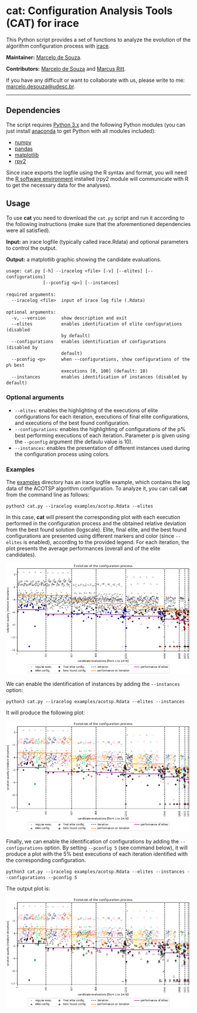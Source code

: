 # cat: Configuration Analysis Tools (CAT) for irace

This Python script provides a set of functions to analyze the evolution of the algorithm configuration process with [irace](http://iridia.ulb.ac.be/irace).

**Maintainer:** [Marcelo de Souza](https://souzamarcelo.github.io).

**Contributors:** [Marcelo de Souza](https://souzamarcelo.github.io) and [Marcus Ritt](https://www.inf.ufrgs.br/~mrpritt).

If you have any difficult or want to collaborate with us, please write to me: marcelo.desouza@udesc.br.

***

## Dependencies

The script requires [Python 3.x](https://www.python.org) and the following Python modules (you can just install [anaconda](https://www.anaconda.com) to get Python with all modules included):

+ [numpy](https://numpy.org)
+ [pandas](https://pandas.pydata.org)
+ [matplotlib](https://matplotlib.org)
+ [rpy2](https://rpy2.github.io)

Since irace exports the logfile using the R syntax and format, you will need the [R software environment](https://www.r-project.org) installed (rpy2 module will communicate with R to get the necessary data for the analyses).

## Usage

To use **cat** you need to download the `cat.py` script and run it according to the following instructions (make sure that the aforementioned dependencies were all satisfied).

**Input:** an irace logfile (typically called irace.Rdata) and optional parameters to control the output.

**Output:** a matplotlib graphic showing the candidate evaluations.

```
usage: cat.py [-h] --iracelog <file> [-v] [--elites] [--configurations]
              [--pconfig <p>] [--instances]

required arguments:
  --iracelog <file>  input of irace log file (.Rdata)

optional arguments:
  -v, --version      show description and exit
  --elites           enables identification of elite configurations (disabled
                     by default)
  --configurations   enables identification of configurations (disabled by
                     default)
  --pconfig <p>      when --configurations, show configurations of the p% best
                     executions [0, 100] (default: 10)
  --instances        enables identification of instances (disabled by default)
```

### Optional arguments

+ `--elites`: enables the highlighting of the executions of elite configurations for each iteration, executions of final elite configurations, and executions of the best found configuration.
+ `--configurations`: enables the highlighting of configurations of the p% best performing executions of each iteration. Parameter p is given using the `--pconfig` argument (the defaulu value is 10).
+ `--instances`: enables the presentation of different instances used during the configuration process using colors.


### Examples

The [examples](examples) directory has an irace logfile example, which contains the log data of the ACOTSP algorithm configuration. To analyze it, you can call **cat** from the command line as follows:

```
python3 cat.py --iracelog examples/acotsp.Rdata --elites
```

In this case, **cat** will present the corresponding plot with each execution performed in the configuration process and the obtained relative deviation from the best found solution (logscale). Elite, final elite, and the best found configurations are presented using different markers and color (since `--elites` is enabled), according to the provided legend. For each iteration, the plot presents the average performances (overall and of the elite candidates).

![](./examples/acotsp1.png)

We can enable the identification of instances by adding the `--instances` option:

```
python3 cat.py --iracelog examples/acotsp.Rdata --elites --instances
```

It will produce the following plot:

![](./examples/acotsp2.png)

Finally, we can enable the identification of configurations by adding the `--configurations` option. By setting `--pconfig 5` (see command below), it will produce a plot with the 5% best executions of each iteration identified with the corresponding configuration.

```
python3 cat.py --iracelog examples/acotsp.Rdata --elites --instances --configurations --pconfig 5
```

The output plot is:

![](./examples/acotsp3.png)